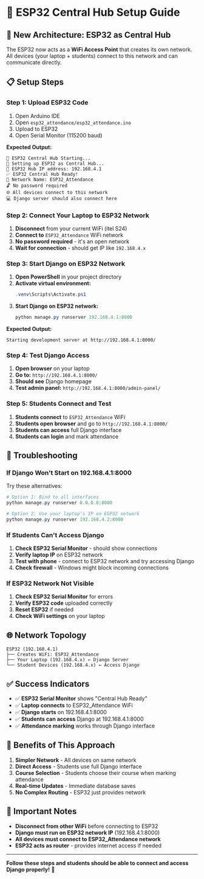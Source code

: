 # 🚀 ESP32 Central Hub Setup Guide

## 🌉 **New Architecture: ESP32 as Central Hub**

The ESP32 now acts as a **WiFi Access Point** that creates its own network. All devices (your laptop + students) connect to this network and can communicate directly.

## 📋 **Setup Steps**

### **Step 1: Upload ESP32 Code**
1. Open Arduino IDE
2. Open `esp32_attendance/esp32_attendance.ino`
3. Upload to ESP32
4. Open Serial Monitor (115200 baud)

**Expected Output:**
```
🚀 ESP32 Central Hub Starting...
🌉 Setting up ESP32 as Central Hub...
📡 ESP32 Hub IP address: 192.168.4.1
✅ ESP32 Central Hub Ready!
📶 Network Name: ESP32_Attendance
🔓 No password required
🌐 All devices connect to this network
💻 Django server should also connect here
```

### **Step 2: Connect Your Laptop to ESP32 Network**
1. **Disconnect** from your current WiFi (itel S24)
2. **Connect to** `ESP32_Attendance` WiFi network
3. **No password required** - it's an open network
4. **Wait for connection** - should get IP like `192.168.4.x`

### **Step 3: Start Django on ESP32 Network**
1. **Open PowerShell** in your project directory
2. **Activate virtual environment:**
   ```powershell
   .venv\Scripts\Activate.ps1
   ```
3. **Start Django on ESP32 network:**
   ```powershell
   python manage.py runserver 192.168.4.1:8000
   ```

**Expected Output:**
```
Starting development server at http://192.168.4.1:8000/
```

### **Step 4: Test Django Access**
1. **Open browser** on your laptop
2. **Go to:** `http://192.168.4.1:8000/`
3. **Should see** Django homepage
4. **Test admin panel:** `http://192.168.4.1:8000/admin-panel/`

### **Step 5: Students Connect and Test**
1. **Students connect** to `ESP32_Attendance` WiFi
2. **Students open browser** and go to `http://192.168.4.1:8000/`
3. **Students can access** full Django interface
4. **Students can login** and mark attendance

## 🔧 **Troubleshooting**

### **If Django Won't Start on 192.168.4.1:8000**
Try these alternatives:
```powershell
# Option 1: Bind to all interfaces
python manage.py runserver 0.0.0.0:8000

# Option 2: Use your laptop's IP on ESP32 network
python manage.py runserver 192.168.4.2:8000
```

### **If Students Can't Access Django**
1. **Check ESP32 Serial Monitor** - should show connections
2. **Verify laptop IP** on ESP32 network
3. **Test with phone** - connect to ESP32 network and try accessing Django
4. **Check firewall** - Windows might block incoming connections

### **If ESP32 Network Not Visible**
1. **Check ESP32 Serial Monitor** for errors
2. **Verify ESP32 code** uploaded correctly
3. **Reset ESP32** if needed
4. **Check WiFi settings** on your laptop

## 🌐 **Network Topology**

```
ESP32 (192.168.4.1)
├── Creates WiFi: ESP32_Attendance
├── Your Laptop (192.168.4.x) ← Django Server
└── Student Devices (192.168.4.x) ← Access Django
```

## ✅ **Success Indicators**

- ✅ **ESP32 Serial Monitor** shows "Central Hub Ready"
- ✅ **Laptop connects** to ESP32_Attendance WiFi
- ✅ **Django starts** on 192.168.4.1:8000
- ✅ **Students can access** Django at 192.168.4.1:8000
- ✅ **Attendance marking** works through Django interface

## 🎯 **Benefits of This Approach**

1. **Simpler Network** - All devices on same network
2. **Direct Access** - Students use full Django interface
3. **Course Selection** - Students choose their course when marking attendance
4. **Real-time Updates** - Immediate database saves
5. **No Complex Routing** - ESP32 just provides network

## 🚨 **Important Notes**

- **Disconnect from other WiFi** before connecting to ESP32
- **Django must run on ESP32 network IP** (192.168.4.1:8000)
- **All devices must connect to ESP32_Attendance network**
- **ESP32 acts as router** - provides internet access if needed

---

**Follow these steps and students should be able to connect and access Django properly!** 🎉
